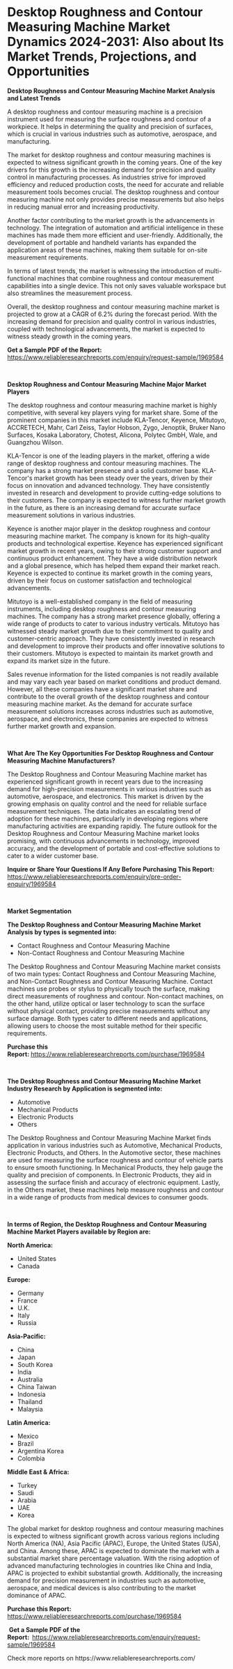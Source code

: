<p><h1>Desktop Roughness and Contour Measuring Machine Market Dynamics 2024-2031: Also about Its Market Trends, Projections, and Opportunities</h1></p><p><strong>Desktop Roughness and Contour Measuring Machine Market Analysis and Latest Trends</strong></p>
<p><p>A desktop roughness and contour measuring machine is a precision instrument used for measuring the surface roughness and contour of a workpiece. It helps in determining the quality and precision of surfaces, which is crucial in various industries such as automotive, aerospace, and manufacturing.</p><p>The market for desktop roughness and contour measuring machines is expected to witness significant growth in the coming years. One of the key drivers for this growth is the increasing demand for precision and quality control in manufacturing processes. As industries strive for improved efficiency and reduced production costs, the need for accurate and reliable measurement tools becomes crucial. The desktop roughness and contour measuring machine not only provides precise measurements but also helps in reducing manual error and increasing productivity.</p><p>Another factor contributing to the market growth is the advancements in technology. The integration of automation and artificial intelligence in these machines has made them more efficient and user-friendly. Additionally, the development of portable and handheld variants has expanded the application areas of these machines, making them suitable for on-site measurement requirements.</p><p>In terms of latest trends, the market is witnessing the introduction of multi-functional machines that combine roughness and contour measurement capabilities into a single device. This not only saves valuable workspace but also streamlines the measurement process.</p><p>Overall, the desktop roughness and contour measuring machine market is projected to grow at a CAGR of 6.2% during the forecast period. With the increasing demand for precision and quality control in various industries, coupled with technological advancements, the market is expected to witness steady growth in the coming years.</p></p>
<p><strong>Get a Sample PDF of the Report:&nbsp;</strong> <a href="https://www.reliableresearchreports.com/enquiry/request-sample/1969584">https://www.reliableresearchreports.com/enquiry/request-sample/1969584</a></p>
<p>&nbsp;</p>
<p><strong>Desktop Roughness and Contour Measuring Machine Major Market Players</strong></p>
<p><p>The desktop roughness and contour measuring machine market is highly competitive, with several key players vying for market share. Some of the prominent companies in this market include KLA-Tencor, Keyence, Mitutoyo, ACCRETECH, Mahr, Carl Zeiss, Taylor Hobson, Zygo, Jenoptik, Bruker Nano Surfaces, Kosaka Laboratory, Chotest, Alicona, Polytec GmbH, Wale, and Guangzhou Wilson.</p><p>KLA-Tencor is one of the leading players in the market, offering a wide range of desktop roughness and contour measuring machines. The company has a strong market presence and a solid customer base. KLA-Tencor's market growth has been steady over the years, driven by their focus on innovation and advanced technology. They have consistently invested in research and development to provide cutting-edge solutions to their customers. The company is expected to witness further market growth in the future, as there is an increasing demand for accurate surface measurement solutions in various industries.</p><p>Keyence is another major player in the desktop roughness and contour measuring machine market. The company is known for its high-quality products and technological expertise. Keyence has experienced significant market growth in recent years, owing to their strong customer support and continuous product enhancement. They have a wide distribution network and a global presence, which has helped them expand their market reach. Keyence is expected to continue its market growth in the coming years, driven by their focus on customer satisfaction and technological advancements.</p><p>Mitutoyo is a well-established company in the field of measuring instruments, including desktop roughness and contour measuring machines. The company has a strong market presence globally, offering a wide range of products to cater to various industry verticals. Mitutoyo has witnessed steady market growth due to their commitment to quality and customer-centric approach. They have consistently invested in research and development to improve their products and offer innovative solutions to their customers. Mitutoyo is expected to maintain its market growth and expand its market size in the future.</p><p>Sales revenue information for the listed companies is not readily available and may vary each year based on market conditions and product demand. However, all these companies have a significant market share and contribute to the overall growth of the desktop roughness and contour measuring machine market. As the demand for accurate surface measurement solutions increases across industries such as automotive, aerospace, and electronics, these companies are expected to witness further market growth and expansion.</p></p>
<p>&nbsp;</p>
<p><strong>What Are The Key Opportunities For Desktop Roughness and Contour Measuring Machine Manufacturers?</strong></p>
<p><p>The Desktop Roughness and Contour Measuring Machine market has experienced significant growth in recent years due to the increasing demand for high-precision measurements in various industries such as automotive, aerospace, and electronics. This market is driven by the growing emphasis on quality control and the need for reliable surface measurement techniques. The data indicates an escalating trend of adoption for these machines, particularly in developing regions where manufacturing activities are expanding rapidly. The future outlook for the Desktop Roughness and Contour Measuring Machine market looks promising, with continuous advancements in technology, improved accuracy, and the development of portable and cost-effective solutions to cater to a wider customer base.</p></p>
<p><strong>Inquire or Share Your Questions If Any Before Purchasing This Report:</strong> <a href="https://www.reliableresearchreports.com/enquiry/pre-order-enquiry/1969584">https://www.reliableresearchreports.com/enquiry/pre-order-enquiry/1969584</a></p>
<p>&nbsp;</p>
<p><strong>Market Segmentation</strong></p>
<p><strong>The Desktop Roughness and Contour Measuring Machine Market Analysis by types is segmented into:</strong></p>
<p><ul><li>Contact Roughness and Contour Measuring Machine</li><li>Non-Contact Roughness and Contour Measuring Machine</li></ul></p>
<p><p>The Desktop Roughness and Contour Measuring Machine market consists of two main types: Contact Roughness and Contour Measuring Machine, and Non-Contact Roughness and Contour Measuring Machine. Contact machines use probes or stylus to physically touch the surface, making direct measurements of roughness and contour. Non-contact machines, on the other hand, utilize optical or laser technology to scan the surface without physical contact, providing precise measurements without any surface damage. Both types cater to different needs and applications, allowing users to choose the most suitable method for their specific requirements.</p></p>
<p><strong>Purchase this Report:&nbsp;</strong><a href="https://www.reliableresearchreports.com/purchase/1969584">https://www.reliableresearchreports.com/purchase/1969584</a></p>
<p>&nbsp;</p>
<p><strong>The Desktop Roughness and Contour Measuring Machine Market Industry Research by Application is segmented into:</strong></p>
<p><ul><li>Automotive</li><li>Mechanical Products</li><li>Electronic Products</li><li>Others</li></ul></p>
<p><p>The Desktop Roughness and Contour Measuring Machine Market finds application in various industries such as Automotive, Mechanical Products, Electronic Products, and Others. In the Automotive sector, these machines are used for measuring the surface roughness and contour of vehicle parts to ensure smooth functioning. In Mechanical Products, they help gauge the quality and precision of components. In Electronic Products, they aid in assessing the surface finish and accuracy of electronic equipment. Lastly, in the Others market, these machines help measure roughness and contour in a wide range of products from medical devices to consumer goods.</p></p>
<p>&nbsp;</p>
<p><strong>In terms of Region, the Desktop Roughness and Contour Measuring Machine Market Players available by Region are:</strong></p>
<p>
    <p> <strong> North America: </strong>
        <ul>
            <li>United States</li>
            <li>Canada</li>
        </ul>
        </p> 
    <p> <strong> Europe: </strong>
        <ul>
            <li>Germany</li>
            <li>France</li>
            <li>U.K.</li>
            <li>Italy</li>
            <li>Russia</li>
        </ul>
        </p> 
    <p> <strong> Asia-Pacific: </strong>
        <ul>
            <li>China</li>
            <li>Japan</li>
            <li>South Korea</li>
            <li>India</li>
            <li>Australia</li>
            <li>China Taiwan</li>
            <li>Indonesia</li>
            <li>Thailand</li>
            <li>Malaysia</li>
        </ul>
        </p> 
    <p> <strong> Latin America: </strong>
        <ul>
            <li>Mexico</li>
            <li>Brazil</li>
            <li>Argentina Korea</li>
            <li>Colombia</li>
        </ul>
        </p> 
    <p> <strong> Middle East & Africa: </strong>
        <ul>
            <li>Turkey</li>
            <li>Saudi</li>
            <li>Arabia</li>
            <li>UAE</li>
            <li>Korea</li>
        </ul>
    </p>
    </p>
<p><p>The global market for desktop roughness and contour measuring machines is expected to witness significant growth across various regions including North America (NA), Asia Pacific (APAC), Europe, the United States (USA), and China. Among these, APAC is expected to dominate the market with a substantial market share percentage valuation. With the rising adoption of advanced manufacturing technologies in countries like China and India, APAC is projected to exhibit substantial growth. Additionally, the increasing demand for precision measurement in industries such as automotive, aerospace, and medical devices is also contributing to the market dominance of APAC.</p></p>
<p><strong>Purchase this Report: </strong><a href="https://www.reliableresearchreports.com/purchase/1969584">https://www.reliableresearchreports.com/purchase/1969584</a></p>
<p>&nbsp;<strong>Get a Sample PDF of the Report:&nbsp;&nbsp;</strong><a href="https://www.reliableresearchreports.com/enquiry/request-sample/1969584">https://www.reliableresearchreports.com/enquiry/request-sample/1969584</a></p>
<p><strong></strong></p>
<p>Check more reports on https://www.reliableresearchreports.com/</p>